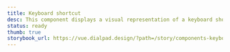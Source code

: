 ```yaml
---
title: Keyboard shortcut
desc: This component displays a visual representation of a keyboard shortcut to the user.
status: ready
thumb: true
storybook_url: https://vue.dialpad.design/?path=/story/components-keyboard-shortcut--default
---
```


<code-well-header>
  <dt-keyboard-shortcut shortcut="{cmd}+Ctrl+X"/>
</code-well-header>
<code-well-header bgclass="d-bgc-black-700">
  <dt-keyboard-shortcut inverted shortcut="{cmd}+Ctrl+X"/>
</code-well-header>
